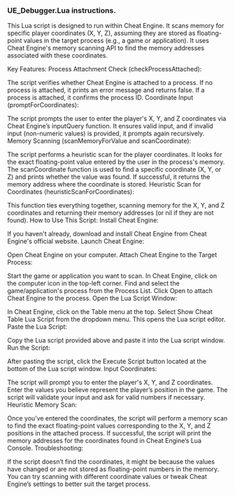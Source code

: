 ### UE_Debugger.Lua instructions.

This Lua script is designed to run within Cheat Engine. It scans memory for specific player coordinates (X, Y, Z), assuming they are stored as floating-point values in the target process (e.g., a game or application). It uses Cheat Engine's memory scanning API to find the memory addresses associated with these coordinates.

Key Features:
Process Attachment Check (checkProcessAttached):

The script verifies whether Cheat Engine is attached to a process. If no process is attached, it prints an error message and returns false. If a process is attached, it confirms the process ID.
Coordinate Input (promptForCoordinates):

The script prompts the user to enter the player's X, Y, and Z coordinates via Cheat Engine’s inputQuery function. It ensures valid input, and if invalid input (non-numeric values) is provided, it prompts again recursively.
Memory Scanning (scanMemoryForValue and scanCoordinate):

The script performs a heuristic scan for the player coordinates. It looks for the exact floating-point value entered by the user in the process's memory.
The scanCoordinate function is used to find a specific coordinate (X, Y, or Z) and prints whether the value was found.
If successful, it returns the memory address where the coordinate is stored.
Heuristic Scan for Coordinates (heuristicScanForCoordinates):

This function ties everything together, scanning memory for the X, Y, and Z coordinates and returning their memory addresses (or nil if they are not found).
How to Use This Script:
Install Cheat Engine:

If you haven't already, download and install Cheat Engine from Cheat Engine's official website.
Launch Cheat Engine:

Open Cheat Engine on your computer.
Attach Cheat Engine to the Target Process:

Start the game or application you want to scan.
In Cheat Engine, click on the computer icon in the top-left corner.
Find and select the game/application's process from the Process List.
Click Open to attach Cheat Engine to the process.
Open the Lua Script Window:

In Cheat Engine, click on the Table menu at the top.
Select Show Cheat Table Lua Script from the dropdown menu. This opens the Lua script editor.
Paste the Lua Script:

Copy the Lua script provided above and paste it into the Lua script window.
Run the Script:

After pasting the script, click the Execute Script button located at the bottom of the Lua script window.
Input Coordinates:

The script will prompt you to enter the player's X, Y, and Z coordinates. Enter the values you believe represent the player’s position in the game. The script will validate your input and ask for valid numbers if necessary.
Heuristic Memory Scan:

Once you’ve entered the coordinates, the script will perform a memory scan to find the exact floating-point values corresponding to the X, Y, and Z positions in the attached process.
If successful, the script will print the memory addresses for the coordinates found in Cheat Engine’s Lua Console.
Troubleshooting:

If the script doesn’t find the coordinates, it might be because the values have changed or are not stored as floating-point numbers in the memory. You can try scanning with different coordinate values or tweak Cheat Engine’s settings to better suit the target process.

